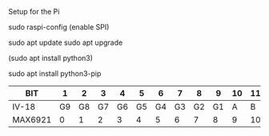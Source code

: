 Setup for the Pi

sudo raspi-config (enable SPI)

sudo apt update
sudo apt upgrade

(sudo apt install python3)

sudo apt install python3-pip



| BIT     | 1  | 2  | 3  | 4  | 5  | 6  | 7  | 8  | 9  | 10 | 11 | 12 | 13 | 14 | 15 | 16 | 17 | 18 | 19 | 20 | 21 | 22 | 23 | 24 |
| ------- | -- | -- | -- | -- | -- | -- | -- | -- | -- | -- | -- | -- | -- | -- | -- | -- | -- | -- | -- | -- | -- | -- | -- | -- |
| IV-18   | G9 | G8 | G7 | G6 | G5 | G4 | G3 | G2 | G1 | A  | B  | C  | D  | E  | F  | G  | DP |    |    |    |    |    |    |    |
| MAX6921 | 0  | 1  | 2  | 3  | 4  | 5  | 6  | 7  | 8  | 9  | 10 | 11 | 12 | 13 | 14 | 15 | 16 | 17 | 18 | 19 |    |    |    |    |
